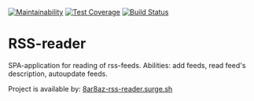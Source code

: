 [![Maintainability](https://api.codeclimate.com/v1/badges/f686eb36b646e8590cf5/maintainability)](https://codeclimate.com/github/8ar8az/RSS-reader-Hexlet/maintainability)
[![Test Coverage](https://api.codeclimate.com/v1/badges/f686eb36b646e8590cf5/test_coverage)](https://codeclimate.com/github/8ar8az/RSS-reader-Hexlet/test_coverage)
[![Build Status](https://travis-ci.org/8ar8az/RSS-reader-Hexlet.svg?branch=master)](https://travis-ci.org/8ar8az/RSS-reader-Hexlet)

# RSS-reader

SPA-application for reading of rss-feeds. Abilities: add feeds, read feed's description, autoupdate feeds.

Project is available by: [8ar8az-rss-reader.surge.sh](http://8ar8az-rss-reader.surge.sh)